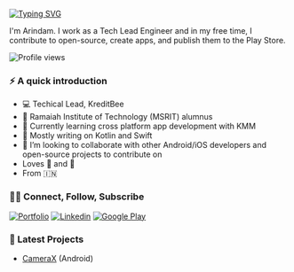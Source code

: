 [![Typing SVG](https://readme-typing-svg.demolab.com?font=Fira+Code&pause=1000&color=F7F7F7&width=435&lines=Hi+there!+%F0%9F%91%8B%F0%9F%8F%BB)](https://git.io/typing-svg)

I'm Arindam. I work as a Tech Lead Engineer and in my free time, I contribute to open-source, create apps, and publish them to the Play Store.

![Profile views](https://komarev.com/ghpvc/?username=arindamxd&label=PROFILE+VIEWS&style=for-the-badge&color=green)


### ⚡️ A quick introduction
- 💻 Techical Lead, KreditBee
- 🏫 Ramaiah Institute of Technology (MSRIT) alumnus
- 🌱 Currently learning cross platform app development with KMM
- 📱 Mostly writing on Kotlin and Swift
- 👯 I’m looking to collaborate with other Android/iOS developers and open-source projects to contribute on
- Loves 🎵 and :camera_flash:
- From 🇮🇳


### 🤝🏻 Connect, Follow, Subscribe

[![Portfolio](https://img.shields.io/badge/-portfolio-gray?style=for-the-badge&logo=Google-Chrome&logoColor=white)](https://arindamxd.github.io/)
[![Linkedin](https://img.shields.io/badge/-linkedin-blue?style=for-the-badge&logo=Linkedin)](https://www.linkedin.com/in/arindamxd/)
[![Google Play](https://img.shields.io/badge/-playstore-dardgreen?style=for-the-badge&logo=Google-Play)](https://play.google.com/store/apps/dev?id=8427782270571014251)


### 📲 Latest Projects

- [CameraX](https://play.google.com/store/apps/details?id=com.arindam.camerax) (Android)

